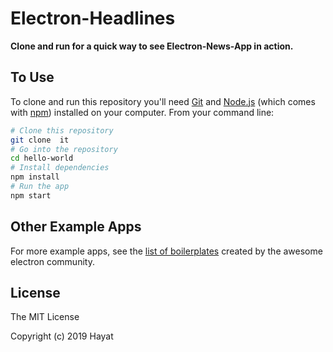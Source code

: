 # Electron-Headlines
 

**Clone and run for a quick way to see Electron-News-App in action.**
 

## To Use

To clone and run this repository you'll need [Git](https://git-scm.com) and [Node.js](https://nodejs.org/en/download/) (which comes with [npm](http://npmjs.com)) installed on your computer. From your command line:

```bash
# Clone this repository
git clone  it
# Go into the repository
cd hello-world
# Install dependencies
npm install
# Run the app
npm start
```  

## Other Example Apps

For more example apps, see the
[list of boilerplates](http://electron.atom.io/apps/)
created by the awesome electron community.

License
-------

The MIT License

Copyright (c) 2019 Hayat